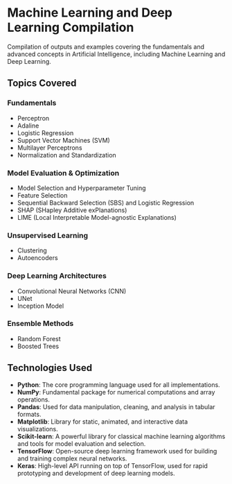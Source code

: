 # Machine Learning and Deep Learning Compilation

Compilation of outputs and examples covering the fundamentals and advanced concepts in Artificial Intelligence, including Machine Learning and Deep Learning.

## Topics Covered

### Fundamentals
- Perceptron
- Adaline
- Logistic Regression
- Support Vector Machines (SVM)
- Multilayer Perceptrons
- Normalization and Standardization

### Model Evaluation & Optimization
- Model Selection and Hyperparameter Tuning
- Feature Selection
- Sequential Backward Selection (SBS) and Logistic Regression
- SHAP (SHapley Additive exPlanations)
- LIME (Local Interpretable Model-agnostic Explanations)

### Unsupervised Learning
- Clustering
- Autoencoders

### Deep Learning Architectures
- Convolutional Neural Networks (CNN)
- UNet
- Inception Model

### Ensemble Methods
- Random Forest
- Boosted Trees

## Technologies Used

- **Python**: The core programming language used for all implementations.
- **NumPy**: Fundamental package for numerical computations and array operations.
- **Pandas**: Used for data manipulation, cleaning, and analysis in tabular formats.
- **Matplotlib**: Library for static, animated, and interactive data visualizations.
- **Scikit-learn**: A powerful library for classical machine learning algorithms and tools for model evaluation and selection.
- **TensorFlow**: Open-source deep learning framework used for building and training complex neural networks.
- **Keras**: High-level API running on top of TensorFlow, used for rapid prototyping and development of deep learning models.

